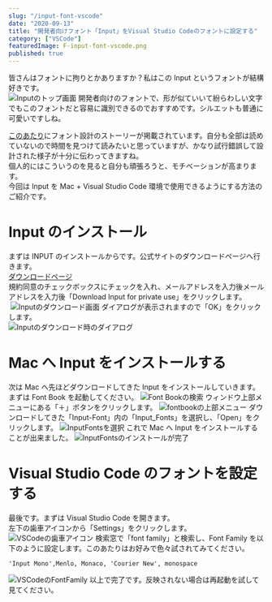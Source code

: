 ```yaml
---
slug: "/input-font-vscode"
date: "2020-09-13"
title: "開発者向けフォント「Input」をVisual Studio Codeのフォントに設定する"
category: ["VSCode"]
featuredImage: F-input-font-vscode.png
published: true
---
```


皆さんはフォントに拘りとかありますか？私はこの Input というフォントが結構好きです。  
![Inputのトップ画面](Input-top.png)
開発者向けのフォントで、形が似ていいて紛らわしい文字でもこのフォントだと容易に識別できるのでおすすめです。シルエットも普通に可愛いですしね。

[このあたり](https://input.fontbureau.com/info/)にフォント設計のストーリーが掲載されています。自分も全部は読めていないので時間を見つけて読みたいと思っていますが、かなり試行錯誤して設計された様子が十分に伝わってきますね。  
個人的にはこういうのを見ると自分も頑張ろうと、モチベーションが高まります。  
今回は Input を Mac + Visual Studio Code 環境で使用できるようにする方法のご紹介です。

# Input のインストール

まずは INPUT のインストールからです。公式サイトのダウンロードページへ行きます。  
[ダウンロードページ](https://input.fontbureau.com/download/)  
規約同意のチェックボックスにチェックを入れ、メールアドレスを入力後メールアドレスを入力後「Download Input for private use」をクリックします。  
 ![Inputのダウンロード画面](Input-download.png)
ダイアログが表示されますので「OK」をクリックします。  
![Inputのダウンロード時のダイアログ](download-dialog.png)

# Mac へ Input をインストールする

次は Mac へ先ほどダウンロードしてきた Input をインストールしていきます。まずは Font Book を起動してください。
![Font Bookの検索](search-fontbook.png)
ウィンドウ上部メニューにある「＋」ボタンをクリックします。
![fontbookの上部メニュー](fontbook-header.png)
ダウンロードしてきた「Input-Font」内の「Input_Fonts」を選択し、「Open」をクリックします。
![InputFontsを選択](Input-Fonts.png)
これで Mac へ Input をインストールすることが出来ました。
![InputFontsのインストールが完了](install-success.png)

# Visual Studio Code のフォントを設定する

最後です。まずは Visual Studio Code を開きます。  
左下の歯車アイコンから「Settings」をクリックします。
![VSCodeの歯車アイコン](vscode-setting-menu.png)
検索窓で「font family」と検索し、Font Family を以下のように設定します。このあたりはお好みで色々試されてみてください。

```
'Input Mono',Menlo, Monaco, 'Courier New', monospace
```

![VSCodeのFontFamily](font-family.png)
以上で完了です。反映されない場合は再起動を試して見てください。
